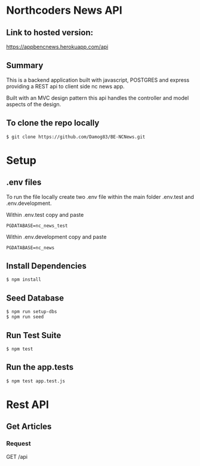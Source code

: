 # Northcoders News API

## Link to hosted version:

https://appbencnews.herokuapp.com/api

## Summary

This is a backend application built with javascript, POSTGRES and express providing a REST api to client side nc news app.

Built with an MVC design pattern this api handles the controller and model aspects of the design.

## To clone the repo locally

    $ git clone https://github.com/Damog83/BE-NCNews.git

# Setup

## .env files

To run the file locally create two .env file within the main folder .env.test and .env.development.

Within .env.test copy and paste 

    PGDATABASE=nc_news_test
    
Within .env.development copy and paste

    PGDATABASE=nc_news
    
## Install Dependencies

    $ npm install
    
## Seed Database

    $ npm run setup-dbs
    $ npm run seed
    
## Run Test Suite

    $ npm test
    
## Run the app.tests

    $ npm test app.test.js

# Rest API

## Get Articles

### Request

GET /api

